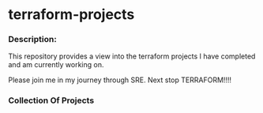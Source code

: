 # terraform-projects

### Description:
This repository provides a view into the terraform projects I have completed and am currently working on. 

Please join me in my journey through SRE. Next stop TERRAFORM!!!!

### Collection Of Projects